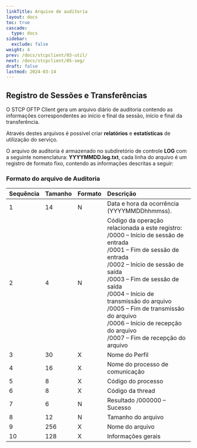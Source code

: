 ```yaml
---
linkTitle: Arquivo de auditoria
layout: docs
toc: true
cascade:
  type: docs
sidebar:
  exclude: false
weight: 4
prev: /docs/stcpclient/03-util/
next: /docs/stcpclient/05-seg/
draft: false
lastmod: 2024-03-14
---
```

## Registro de Sessões e Transferências

O STCP OFTP Client gera um arquivo diário de auditoria contendo as informações correspondentes ao início e final da sessão, início e final da transferência.

Através destes arquivos é possível criar **relatórios** e **estatísticas** de utilização do serviço.

O arquivo de auditoria é armazenado no subdiretório de controle **LOG** com a seguinte nomenclatura: **YYYYMMDD.log.txt**, cada linha do arquivo é um registro de formato fixo, contendo as informações descritas a seguir:


### Formato do arquivo de Auditoria

Sequência| Tamanho| Formato| Descrição
:---     | :---   | :---   | :---
1        | 14     | N      | Data e hora da ocorrência (YYYYMMDDhhmmss).
2        | 4      | N      | Código da operação relacionada a este registro: <br> /0000 – Início de sessão de entrada <br>/0001 – Fim de sessão de entrada <br> /0002 – Início de sessão de saída <br> /0003 – Fim de sessão de saída <br> /0004 – Início de transmissão do arquivo <br> /0005 – Fim de transmissão do arquivo <br> /0006 – Início de recepção do arquivo <br> /0007 – Fim de recepção do arquivo
3        | 30     | X      | Nome do Perfil
4        | 16     | X      | Nome do processo de comunicação
5        | 8      | X      | Código do processo
6        | 8      | X      | Código da thread
7        | 6      | N      | Resultado /000000 – Sucesso
8        | 12     | N      | Tamanho do arquivo
9        | 256    | X      | Nome do arquivo
10       | 128    | X      | Informações gerais
